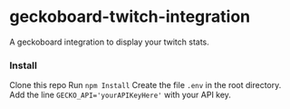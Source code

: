 # geckoboard-twitch-integration
A geckoboard integration to display your twitch stats.


### Install
Clone this repo
Run `npm Install`
Create the file `.env` in the root directory.
Add the line `GECKO_API='yourAPIKeyHere'` with your API key.
